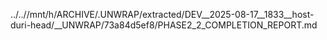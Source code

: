 ../..//mnt/h/ARCHIVE/.UNWRAP/extracted/DEV__2025-08-17__1833__host-duri-head/__UNWRAP/73a84d5ef8/PHASE2_2_COMPLETION_REPORT.md